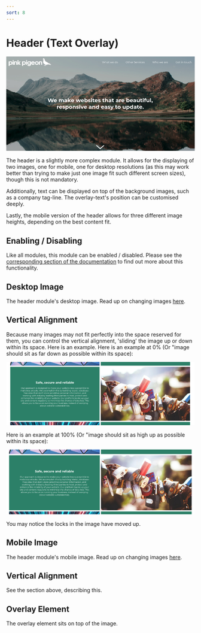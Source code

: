 ```yaml
---
sort: 8
---
```


# Header (Text Overlay)

![Image of the header-text module online](https://raw.githubusercontent.com/pinkpigeondocs/Pink-Pigeon-Documentation/master/docs/6_Modules/images/8_header_text_online.png)

The header is a slightly more complex module. It allows for the displaying of two images, one for mobile, one for desktop resolutions (as this may work better than trying to make just one image fit such different screen sizes), though this is not mandatory.

Additionally, text can be displayed on top of the background images, such as a company tag-line. The overlay-text's position can be customised deeply.

Lastly, the mobile version of the header allows for three different image heights, depending on the best content fit.

## Enabling / Disabling

Like all modules, this module can be enabled / disabled. Please see the [corresponding section of the documentation][endis] to find out more about this functionality.

[endis]: https://pinkpigeondocs.github.io/Pink-Pigeon-Documentation/4_General_Components/4_enabling_disabling_modules.html

## Desktop Image

The header module's desktop image. Read up on changing images [here](https://pinkpigeondocs.github.io/Pink-Pigeon-Documentation/4_General_Components/2_image_picker.html).

## Vertical Alignment

Because many images may not fit perfectly into the space reserved for them, you can control the vertical alignment, 'sliding' the image up or down within its space. Here is an example. Here is an example at 0% (Or "image should sit as far down as possible within its space):

![Image of the image panel of a text and image module at 0% alignment](https://raw.githubusercontent.com/pinkpigeondocs/Pink-Pigeon-Documentation/master/docs/6_Modules/images/12_text_and_image_0_percent.png)

Here is an example at 100% (Or "image should sit as high up as possible within its space):

![Image of the image panel of a text and image module at 100% alignment](https://raw.githubusercontent.com/pinkpigeondocs/Pink-Pigeon-Documentation/master/docs/6_Modules/images/12_text_and_image_100_percent.png)

You may notice the locks in the image have moved up.

## Mobile Image

The header module's mobile image. Read up on changing images [here](https://pinkpigeondocs.github.io/Pink-Pigeon-Documentation/4_General_Components/2_image_picker.html).

## Vertical Alignment

See the section above, describing this.

## Overlay Element

The overlay element sits on top of the image.